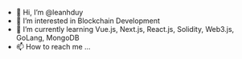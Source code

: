 - 👋 Hi, I’m @leanhduy
- 👀 I’m interested in Blockchain Development
- 🌱 I’m currently learning Vue.js, Next.js, React.js, Solidity, Web3.js, GoLang, MongoDB
- 📫 How to reach me ...

<!---
leanhduy/leanhduy is a ✨ special ✨ repository because its `README.md` (this file) appears on your GitHub profile.
You can click the Preview link to take a look at your changes.
--->
